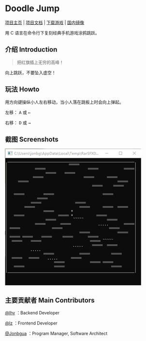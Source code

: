 # Doodle  Jump

[项目主页](https://github.com/nlstudio/doodleJump) | [项目文档](https://doodlejump.nlstudio.jonbgua.com/) | [下载游戏](https://github.com/nlstudio/doodleJump/releases/latest) | [国内镜像](https://nlstudio.coding.net/p/doodlejump/d/doodlejump/git)

用 C 语言在命令行下复刻经典手机游戏涂鸦跳跃。

## 介绍	Introduction

> 把红旗插上无穷的高峰！

向上跳跃，不要坠入虚空！

## 玩法	Howto

用方向键操纵小人左右移动，当小人落在跳板上时会向上弹起。

左移： <kbd>A</kbd> 或 <kbd>←</kbd> 

右移： <kbd>D</kbd> 或 <kbd>→</kbd> 

## 截图	Screenshots

![游戏画面截图](img/screenshot-v1.2.0.png)


## 主要贡献者	Main Contributors

[@lhy](https://github.com/lhy1210302421) ：Backend Developer

[@lz](https://nlstudio.coding.net/u/PAzwnJgvDc) ：Frontend Developer

[@Jonbgua](https://github.com/JiangGua) ：Program Manager, Software Architect